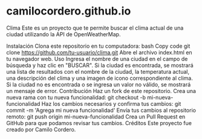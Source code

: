 # camilocordero.github.io
Clima
Este es un proyecto que te permite buscar el clima actual de una ciudad utilizando la API de OpenWeatherMap.

Instalación
Clona este repositorio en tu computadora:
bash
Copy code
git clone https://github.com/tu-usuario/clima.git
Abre el archivo index.html en tu navegador web.
Uso
Ingresa el nombre de una ciudad en el campo de búsqueda y haz clic en "BUSCAR".
Si la ciudad es encontrada, se mostrará una lista de resultados con el nombre de la ciudad, la temperatura actual, una descripción del clima y una imagen de icono correspondiente al clima.
Si la ciudad no es encontrada o se ingresa un valor no válido, se mostrará un mensaje de error.
Contribución
Haz un fork de este repositorio.
Crea una nueva rama con tu nueva funcionalidad: git checkout -b mi-nueva-funcionalidad
Haz los cambios necesarios y confirma tus cambios: git commit -m 'Agrega mi nueva funcionalidad'
Envía tus cambios al repositorio remoto: git push origin mi-nueva-funcionalidad
Crea un Pull Request en GitHub para que podamos revisar tus cambios.
Créditos
Este proyecto fue creado por Camilo Cordero.
